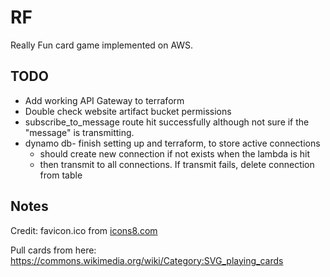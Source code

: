 # RF
Really Fun card game implemented on AWS. 

## TODO
- Add working API Gateway to terraform
- Double check website artifact bucket permissions
- subscribe_to_message route hit successfully although not sure if the "message" is transmitting.
- dynamo db- finish setting up and terraform, to store active connections
    - should create new connection if not exists when the lambda is hit
    - then transmit to all connections. If transmit fails, delete connection from table
## Notes
Credit: favicon.ico from [icons8.com](icons8.com)


Pull cards from here:
https://commons.wikimedia.org/wiki/Category:SVG_playing_cards
